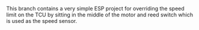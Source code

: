 This branch contains a very simple ESP project for overriding the speed limit on the TCU by sitting in the middle of the motor and reed switch which is used as the speed sensor.
